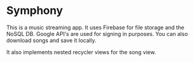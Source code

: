 # Symphony

This is a music streaming app. It uses Firebase for file storage and the NoSQL DB. Google API's are used for signing in purposes.
You can also download songs and save it locally. 

It also implements nested recycler views for the song view.
